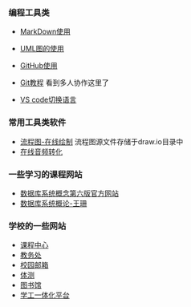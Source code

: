 ### 编程工具类
* [MarkDown使用](https://markdown.cn/)
* [UML图的使用](http://plantuml.com/class-diagram)
* [GitHub使用](https://www.imooc.com/video/7629)

* [Git教程](https://www.liaoxuefeng.com/wiki/0013739516305929606dd18361248578c67b8067c8c017b000/0013760174128707b935b0be6fc4fc6ace66c4f15618f8d000)
看到多人协作这里了
* [VS code切换语言](https://code.visualstudio.com/docs/getstarted/locales)
### 常用工具类软件
* [流程图-在线绘制](https://www.draw.io/) 流程图源文件存储于draw.io目录中
* [在线音频转化](https://zhuanhuan.supfree.net/)

### 一些学习的课程网站
* [数据库系统概念第六版官方网站](https://www.db-book.com/db6/)
* [数据库系统概论-王珊](http://chinadb.ruc.edu.cn/home)

### 学校的一些网站
* [课程中心](http://cc.scu.edu.cn/G2S/Showsystem/Index.aspx)
* [教务处](http://zhjw.scu.edu.cn/)
* [校园邮箱](http://mail.stu.scu.edu.cn/coremail/index.jsp?cus=1)
* [体测](https://scusport.com/)
* [图书馆](http://lib.scu.edu.cn/sculib/)
* [学工一体化平台](http://xsc.scu.edu.cn/UserHall/smart/student)

